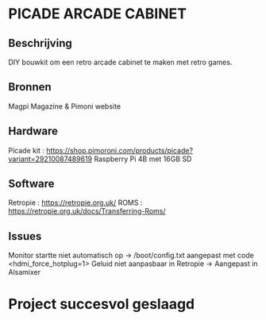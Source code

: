# PICADE ARCADE CABINET

## Beschrijving
DIY bouwkit om een retro arcade cabinet te maken met retro games. 

## Bronnen
Magpi Magazine & Pimoni website

## Hardware
Picade kit : https://shop.pimoroni.com/products/picade?variant=29210087489619
Raspberry Pi 4B met 16GB SD

## Software
Retropie : https://retropie.org.uk/
ROMS : https://retropie.org.uk/docs/Transferring-Roms/

## Issues
Monitor startte niet automatisch op -> /boot/config.txt aangepast met code <hdmi_force_hotplug=1>
Geluid niet aanpasbaar in Retropie -> Aangepast in Alsamixer

# Project succesvol geslaagd
